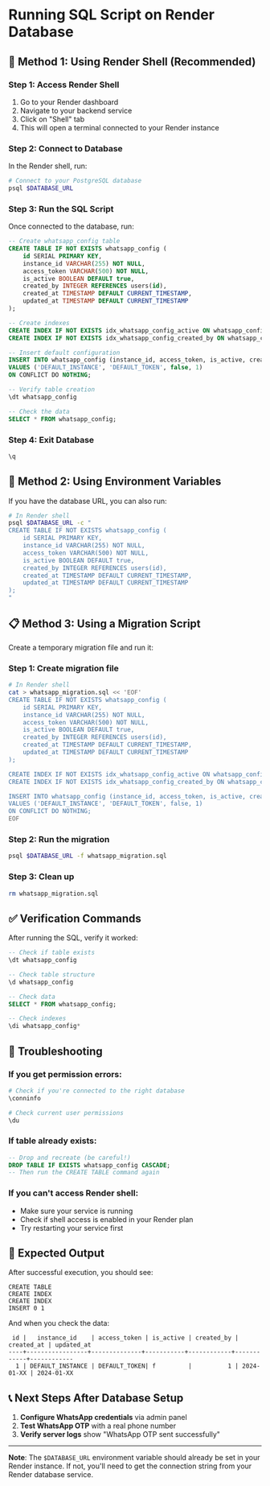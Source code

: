# Running SQL Script on Render Database

## 🚀 Method 1: Using Render Shell (Recommended)

### Step 1: Access Render Shell
1. Go to your Render dashboard
2. Navigate to your backend service
3. Click on "Shell" tab
4. This will open a terminal connected to your Render instance

### Step 2: Connect to Database
In the Render shell, run:
```bash
# Connect to your PostgreSQL database
psql $DATABASE_URL
```

### Step 3: Run the SQL Script
Once connected to the database, run:
```sql
-- Create whatsapp_config table
CREATE TABLE IF NOT EXISTS whatsapp_config (
    id SERIAL PRIMARY KEY,
    instance_id VARCHAR(255) NOT NULL,
    access_token VARCHAR(500) NOT NULL,
    is_active BOOLEAN DEFAULT true,
    created_by INTEGER REFERENCES users(id),
    created_at TIMESTAMP DEFAULT CURRENT_TIMESTAMP,
    updated_at TIMESTAMP DEFAULT CURRENT_TIMESTAMP
);

-- Create indexes
CREATE INDEX IF NOT EXISTS idx_whatsapp_config_active ON whatsapp_config(is_active);
CREATE INDEX IF NOT EXISTS idx_whatsapp_config_created_by ON whatsapp_config(created_by);

-- Insert default configuration
INSERT INTO whatsapp_config (instance_id, access_token, is_active, created_by) 
VALUES ('DEFAULT_INSTANCE', 'DEFAULT_TOKEN', false, 1)
ON CONFLICT DO NOTHING;

-- Verify table creation
\dt whatsapp_config

-- Check the data
SELECT * FROM whatsapp_config;
```

### Step 4: Exit Database
```sql
\q
```

## 🔧 Method 2: Using Environment Variables

If you have the database URL, you can also run:
```bash
# In Render shell
psql $DATABASE_URL -c "
CREATE TABLE IF NOT EXISTS whatsapp_config (
    id SERIAL PRIMARY KEY,
    instance_id VARCHAR(255) NOT NULL,
    access_token VARCHAR(500) NOT NULL,
    is_active BOOLEAN DEFAULT true,
    created_by INTEGER REFERENCES users(id),
    created_at TIMESTAMP DEFAULT CURRENT_TIMESTAMP,
    updated_at TIMESTAMP DEFAULT CURRENT_TIMESTAMP
);
"
```

## 📋 Method 3: Using a Migration Script

Create a temporary migration file and run it:

### Step 1: Create migration file
```bash
# In Render shell
cat > whatsapp_migration.sql << 'EOF'
CREATE TABLE IF NOT EXISTS whatsapp_config (
    id SERIAL PRIMARY KEY,
    instance_id VARCHAR(255) NOT NULL,
    access_token VARCHAR(500) NOT NULL,
    is_active BOOLEAN DEFAULT true,
    created_by INTEGER REFERENCES users(id),
    created_at TIMESTAMP DEFAULT CURRENT_TIMESTAMP,
    updated_at TIMESTAMP DEFAULT CURRENT_TIMESTAMP
);

CREATE INDEX IF NOT EXISTS idx_whatsapp_config_active ON whatsapp_config(is_active);
CREATE INDEX IF NOT EXISTS idx_whatsapp_config_created_by ON whatsapp_config(created_by);

INSERT INTO whatsapp_config (instance_id, access_token, is_active, created_by) 
VALUES ('DEFAULT_INSTANCE', 'DEFAULT_TOKEN', false, 1)
ON CONFLICT DO NOTHING;
EOF
```

### Step 2: Run the migration
```bash
psql $DATABASE_URL -f whatsapp_migration.sql
```

### Step 3: Clean up
```bash
rm whatsapp_migration.sql
```

## ✅ Verification Commands

After running the SQL, verify it worked:

```sql
-- Check if table exists
\dt whatsapp_config

-- Check table structure
\d whatsapp_config

-- Check data
SELECT * FROM whatsapp_config;

-- Check indexes
\di whatsapp_config*
```

## 🚨 Troubleshooting

### If you get permission errors:
```bash
# Check if you're connected to the right database
\conninfo

# Check current user permissions
\du
```

### If table already exists:
```sql
-- Drop and recreate (be careful!)
DROP TABLE IF EXISTS whatsapp_config CASCADE;
-- Then run the CREATE TABLE command again
```

### If you can't access Render shell:
- Make sure your service is running
- Check if shell access is enabled in your Render plan
- Try restarting your service first

## 🎯 Expected Output

After successful execution, you should see:
```
CREATE TABLE
CREATE INDEX
CREATE INDEX
INSERT 0 1
```

And when you check the data:
```
 id |   instance_id    | access_token | is_active | created_by | created_at | updated_at 
----+-----------------+--------------+-----------+------------+------------+------------
  1 | DEFAULT_INSTANCE | DEFAULT_TOKEN| f         |          1 | 2024-01-XX | 2024-01-XX
```

## 📞 Next Steps After Database Setup

1. **Configure WhatsApp credentials** via admin panel
2. **Test WhatsApp OTP** with a real phone number
3. **Verify server logs** show "WhatsApp OTP sent successfully"

---

**Note**: The `$DATABASE_URL` environment variable should already be set in your Render instance. If not, you'll need to get the connection string from your Render database service.
